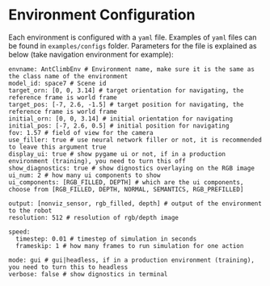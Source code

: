 Environment Configuration
=================
Each environment is configured with a `yaml` file. Examples of `yaml` files can be found in `examples/configs` folder. Parameters for the file is explained as below (take navigation environment for example):

```
envname: AntClimbEnv # Environment name, make sure it is the same as the class name of the environment
model_id: space7 # Scene id
target_orn: [0, 0, 3.14] # target orientation for navigating, the reference frame is world frame
target_pos: [-7, 2.6, -1.5] # target position for navigating, the reference frame is world frame
initial_orn: [0, 0, 3.14] # initial orientation for navigating
initial_pos: [-7, 2.6, 0.5] # initial position for navigating
fov: 1.57 # field of view for the camera
use_filler: true # use neural network filler or not, it is recommended to leave this argument true
display_ui: true # show pygame ui or not, if in a production environment (training), you need to turn this off
show_diagnostics: true # show dignostics overlaying on the RGB image
ui_num: 2 # how many ui components to show
ui_components: [RGB_FILLED, DEPTH] # which are the ui components, choose from [RGB_FILLED, DEPTH, NORMAL, SEMANTICS, RGB_PREFILLED]

output: [nonviz_sensor, rgb_filled, depth] # output of the environment to the robot
resolution: 512 # resolution of rgb/depth image

speed:
  timestep: 0.01 # timestep of simulation in seconds
  frameskip: 1 # how many frames to run simulation for one action

mode: gui # gui|headless, if in a production environment (training), you need to turn this to headless
verbose: false # show dignostics in terminal
```
